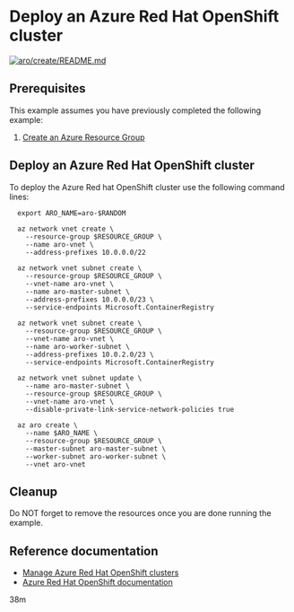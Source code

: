 
# Deploy an Azure Red Hat OpenShift cluster

[![aro/create/README.md](https://github.com/Azure-Samples/java-on-azure-examples/actions/workflows/aro_create_README_md.yml/badge.svg)](https://github.com/Azure-Samples/java-on-azure-examples/actions/workflows/aro_create_README_md.yml)

## Prerequisites

This example assumes you have previously completed the following example:

1. [Create an Azure Resource Group](../../group/create/README.md)

## Deploy an Azure Red Hat OpenShift cluster

<!-- workflow.include(../../group/create/README.md) -->

To deploy the Azure Red hat OpenShift cluster use the following command lines:

```shell
  export ARO_NAME=aro-$RANDOM

  az network vnet create \
    --resource-group $RESOURCE_GROUP \
    --name aro-vnet \
    --address-prefixes 10.0.0.0/22

  az network vnet subnet create \
    --resource-group $RESOURCE_GROUP \
    --vnet-name aro-vnet \
    --name aro-master-subnet \
    --address-prefixes 10.0.0.0/23 \
    --service-endpoints Microsoft.ContainerRegistry 

  az network vnet subnet create \
    --resource-group $RESOURCE_GROUP \
    --vnet-name aro-vnet \
    --name aro-worker-subnet \
    --address-prefixes 10.0.2.0/23 \
    --service-endpoints Microsoft.ContainerRegistry

  az network vnet subnet update \
    --name aro-master-subnet \
    --resource-group $RESOURCE_GROUP \
    --vnet-name aro-vnet \
    --disable-private-link-service-network-policies true

  az aro create \
    --name $ARO_NAME \
    --resource-group $RESOURCE_GROUP \
    --master-subnet aro-master-subnet \
    --worker-subnet aro-worker-subnet \
    --vnet aro-vnet
```

## Cleanup

<!-- workflow.directOnly()

  export RESULT=$(az aro show --name $ARO_NAME --resource-group $RESOURCE_GROUP --output tsv --query provisioningState)
  az group delete --name $RESOURCE_GROUP --yes || true
  if [[ "$RESULT" != Succeeded ]]; then
    echo "Azure RedHat OpenShift cluster " $ARO_NAME " was not created successfully"
    exit 1
  fi

  -->

Do NOT forget to remove the resources once you are done running the example.

## Reference documentation

* [Manage Azure Red Hat OpenShift clusters](https://docs.microsoft.com/cli/azure/aro)
* [Azure Red Hat OpenShift documentation](https://docs.microsoft.com/azure/openshift/)

38m
